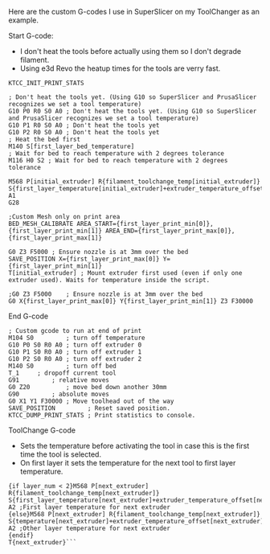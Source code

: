 Here are the custom G-codes I use in SuperSlicer on my ToolChanger as an example.

Start G-code:
 - I don't heat the tools before actually using them so I don't degrade filament.
 - Using e3d Revo the heatup times for the tools are verry fast.
```
KTCC_INIT_PRINT_STATS

; Don't heat the tools yet. (Using G10 so SuperSlicer and PrusaSlicer recognizes we set a tool temperature)
G10 P0 R0 S0 A0	; Don't heat the tools yet. (Using G10 so SuperSlicer and PrusaSlicer recognizes we set a tool temperature)
G10 P1 R0 S0 A0	; Don't heat the tools yet
G10 P2 R0 S0 A0	; Don't heat the tools yet
; Heat the bed first
M140 S[first_layer_bed_temperature]
; Wait for bed to reach temperature with 2 degrees tolerance
M116 H0 S2 ; Wait for bed to reach temperature with 2 degrees tolerance

M568 P[initial_extruder] R{filament_toolchange_temp[initial_extruder]} S{first_layer_temperature[initial_extruder]+extruder_temperature_offset[initial_extruder]} A1
G28

;Custom Mesh only on print area
BED_MESH_CALIBRATE AREA_START={first_layer_print_min[0]},{first_layer_print_min[1]} AREA_END={first_layer_print_max[0]},{first_layer_print_max[1]}

G0 Z3 F5000	; Ensure nozzle is at 3mm over the bed
SAVE_POSITION X={first_layer_print_max[0]} Y={first_layer_print_min[1]}
T[initial_extruder]	; Mount extruder first used (even if only one extruder used). Waits for temperature inside the script.

;G0 Z3 F5000	; Ensure nozzle is at 3mm over the bed
G0 X{first_layer_print_max[0]} Y{first_layer_print_min[1]} Z3 F30000
```

End G-code
```
; Custom gcode to run at end of print
M104 S0 		; turn off temperature
G10 P0 S0 R0 A0	; turn off extruder 0
G10 P1 S0 R0 A0	; turn off extruder 1
G10 P2 S0 R0 A0	; turn off extruder 2
M140 S0 		; turn off bed
T_1		; dropoff current tool
G91 		; relative moves
G0 Z20  		; move bed down another 30mm
G90 		; absolute moves
G0 X1 Y1 F30000	; Move toolhead out of the way
SAVE_POSITION         ; Reset saved position.
KTCC_DUMP_PRINT_STATS ; Print statistics to console.
```

ToolChange G-code
  - Sets the temperature before activating the tool in case this is the first time the tool is selected.
  - On first layer it sets the temperature for the next tool to first layer temperature.
```
{if layer_num < 2}M568 P[next_extruder] R{filament_toolchange_temp[next_extruder]} S{first_layer_temperature[next_extruder]+extruder_temperature_offset[next_extruder]} A2 ;First layer temperature for next extruder
{else}M568 P[next_extruder] R{filament_toolchange_temp[next_extruder]} S{temperature[next_extruder]+extruder_temperature_offset[next_extruder]} A2 ;Other layer temperature for next extruder
{endif}
T{next_extruder}```
